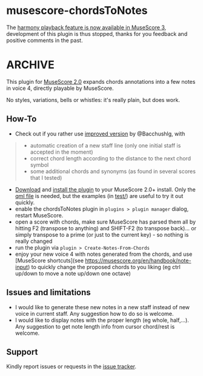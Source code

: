 # musescore-chordsToNotes

The [harmony playback feature is now available in MuseScore 3](https://github.com/musescore/MuseScore/pull/5129#issuecomment-601717806), development of this plugin is thus stopped, thanks for you feedback and positive comments in the past.


# ARCHIVE

This plugin for [MuseScore 2.0](http://musescore.org/) expands chords annotations into a few notes in voice 4, directly playable by MuseScore.

No styles, variations, bells or whistles: it's really plain, but does work.

## How-To

- Check out if you rather use [improved version](https://github.com/berteh/musescore-chordsToNotes/issues/9#issue-368060822) by @Bacchushlg, with
> * automatic creation of a new staff line (only one initial staff is accepted in the moment)
> * correct chord length according to the distance to the next chord symbol
> * some additional chords and synonyms (as found in several scores that I tested)
- [Download](https://github.com/berteh/musescore-chordsToNotes/archive/master.zip) and [install the plugin](https://musescore.org/en/handbook/plugins-0#installation) to your MuseScore 2.0+ install. Only the [qml file]([https://github.com/berteh/musescore-chordsToNotes/raw/master/chordsToNotes.qml) is needed, but the examples (in [test/](https://github.com/berteh/musescore-chordsToNotes/tree/master/test)) are useful to try it out quickly.
- enable the chordsToNotes plugin in ``plugins > plugin manager`` dialog, restart MuseScore.
- open a score with chords, make sure MuseScore has parsed them all by hitting F2 (transpose to anything) and SHIFT-F2 (to transpose back)... or simply transpose to a prime (or just to the current key) - so nothing is really changed
- run the plugin via ``plugin > Create-Notes-From-Chords``
- enjoy your new voice 4 with notes generated from the chords, and use [MuseScore shortcuts](see https://musescore.org/en/handbook/note-input) to quickly change the proposed chords to you liking (eg ctrl up/down to move a note up/down one octave)

## Issues and limitations

- I would like to generate these new notes in a new staff instead of new voice in current staff. Any suggestion how to do so is welcome.
- I would like to display notes with the proper length (eg whole, half,...). Any suggestion to get note length info from cursor chord/rest is welcome.

## Support

Kindly report issues or requests in the [issue tracker](https://github.com/berteh/musescore-chordsToNotes/issues).
